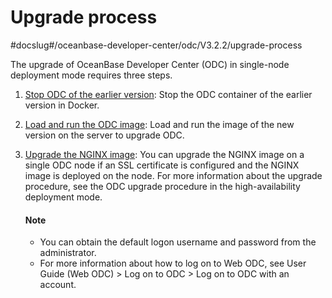 Upgrade process 
====================================
#docslug#/oceanbase-developer-center/odc/V3.2.2/upgrade-process


The upgrade of OceanBase Developer Center (ODC) in single-node deployment mode requires three steps.

1. [Stop ODC of the earlier version](../3.upgrade-single-node-odc/2.stop-the-old-odc-version.md): Stop the ODC container of the earlier version in Docker.

   

2. [Load and run the ODC image](../3.upgrade-single-node-odc/3.upgrade-guide-load-and-run-single-odc-images.md): Load and run the image of the new version on the server to upgrade ODC.

   

3. [Upgrade the NGINX image](../4.upgrade-high-availability-odc/4.upgrade-nginx-image.md): You can upgrade the NGINX image on a single ODC node if an SSL certificate is configured and the NGINX image is deployed on the node. For more information about the upgrade procedure, see the ODC upgrade procedure in the high-availability deployment mode. 

    <main id="notice" type='explain'>
      <h4>Note</h4>
      <ul>
      <li>You can obtain the default logon username and password from the administrator. </li>
      <li>For more information about how to log on to Web ODC, see User Guide (Web ODC) > Log on to ODC > Log on to ODC with an account.</li>
      </ul>
    </main>
     
   

   
   








